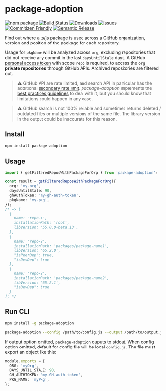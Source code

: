 # package-adoption

[![npm package][npm-img]][npm-url]
[![Build Status][build-img]][build-url]
[![Downloads][downloads-img]][downloads-url]
[![Issues][issues-img]][issues-url]
[![Commitizen Friendly][commitizen-img]][commitizen-url]
[![Semantic Release][semantic-release-img]][semantic-release-url]

Find out where a ts/js package is used across a GitHub organization, version and position of the package for each repository.

Usage for `pkgName` will be analyzed across `org`, excluding repositories that did not receive any commit in the last `daysUntilStale` days. A GitHub [personal access token](https://docs.github.com/en/authentication/keeping-your-account-and-data-secure/creating-a-personal-access-token) with scope `repo` is required, to access the `org` **private repositories** through GitHub APIs.
Archived repositories are filtered out.

> :warning: GitHub API are rate limited, and search API in particular has the additional [secondary rate limit](https://docs.github.com/en/rest/overview/resources-in-the-rest-api#secondary-rate-limits). _package-adoption_ implements the [best practices guidelines](https://docs.github.com/en/rest/guides/best-practices-for-integrators#dealing-with-secondary-rate-limits) to deal with it, but you should know that limitations could happen in any case.

> :warning: GitHub search is not 100% reliable and sometimes returns deleted / outdated files or multiple versions of the same file. The library version in the output could be inaccurate for this reason.

## Install

```bash
npm install package-adoption
```

## Usage

```ts
import { getFilteredReposWithPackageForOrg } from 'package-adoption';

const result = getFilteredReposWithPackageForOrg({
  org: 'my-org',
  daysUntilStale: 90,
  ghAuthToken: 'my-gh-auth-token',
  pkgName: 'my-pkg',
});
/* => [
  {
    name: 'repo-1',
    installationPath: 'root',
    libVersion: '55.0.0-beta.13',
  },
  {
    name: 'repo-2',
    installationPath: 'packages/package-name1',
    libVersion: '65.2.0',
    "isPeerDep": true,
    "isDevDep": true
  },
  {
    name: 'repo-2',
    installationPath: 'packages/package-name2',
    libVersion: '65.2.1',
    "isDevDep": true
  }
]; */
```

## Run CLI

```bash
npm install -g package-adoption

package-adoption --config /path/to/config.js --output /path/to/output.json
```

If output option omitted, `package-adoption` ouputs to stdout.
When config option omitted, default for config file will be local `config.js`. The file must export an object like this:

```ts
module.exports = {
  ORG: 'myOrg',
  DAYS_UNTIL_STALE: 90,
  GH_AUTHTOKEN: 'my-GH-auth-token',
  PKG_NAME: 'myPkg',
};
```

[build-img]: https://github.com/jimdo/package-adoption/actions/workflows/release.yml/badge.svg
[build-url]: https://github.com/jimdo/package-adoption/actions/workflows/release.yml
[downloads-img]: https://img.shields.io/npm/dt/package-adoption
[downloads-url]: https://www.npmtrends.com/package-adoption
[npm-img]: https://img.shields.io/npm/v/package-adoption
[npm-url]: https://www.npmjs.com/package/package-adoption
[issues-img]: https://img.shields.io/github/issues/jimdo/package-adoption
[issues-url]: https://github.com/jimdo/package-adoption/issues
[semantic-release-img]: https://img.shields.io/badge/%20%20%F0%9F%93%A6%F0%9F%9A%80-semantic--release-e10079.svg
[semantic-release-url]: https://github.com/semantic-release/semantic-release
[commitizen-img]: https://img.shields.io/badge/commitizen-friendly-brightgreen.svg
[commitizen-url]: http://commitizen.github.io/cz-cli/
